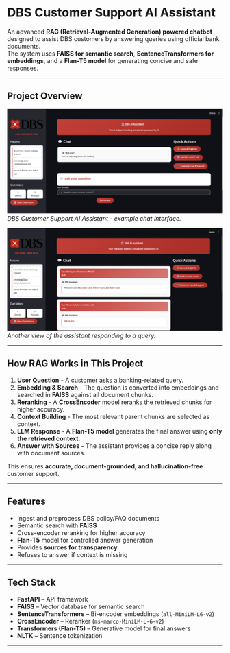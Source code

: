 # DBS Customer Support AI Assistant 

An advanced **RAG (Retrieval-Augmented Generation) powered chatbot** designed to assist DBS customers by answering queries using official bank documents.  
The system uses **FAISS for semantic search**, **SentenceTransformers for embeddings**, and a **Flan-T5 model** for generating concise and safe responses.

---

##  Project Overview
![DBS Assistant UI ](assets/image1.png)  
*DBS Customer Support AI Assistant - example chat interface.*

![DBS Assistant UI ](assets/image2.png)  
*Another view of the assistant responding to a query.*

---

##  How RAG Works in This Project
1. **User Question** - A customer asks a banking-related query.  
2. **Embedding & Search** - The question is converted into embeddings and searched in **FAISS** against all document chunks.  
3. **Reranking** - A **CrossEncoder** model reranks the retrieved chunks for higher accuracy.  
4. **Context Building** - The most relevant parent chunks are selected as context.  
5. **LLM Response** - A **Flan-T5 model** generates the final answer using **only the retrieved context**.  
6. **Answer with Sources** - The assistant provides a concise reply along with document sources.  

 This ensures **accurate, document-grounded, and hallucination-free** customer support.

---

##  Features
-  Ingest and preprocess DBS policy/FAQ documents
-  Semantic search with **FAISS**
-  Cross-encoder reranking for higher accuracy
-  **Flan-T5** model for controlled answer generation
-  Provides **sources for transparency**
-  Refuses to answer if context is missing

---

##  Tech Stack
- **FastAPI** – API framework  
- **FAISS** – Vector database for semantic search  
- **SentenceTransformers** – Bi-encoder embeddings (`all-MiniLM-L6-v2`)  
- **CrossEncoder** – Reranker (`ms-marco-MiniLM-L-6-v2`)  
- **Transformers (Flan-T5)** – Generative model for final answers  
- **NLTK** – Sentence tokenization  

---



